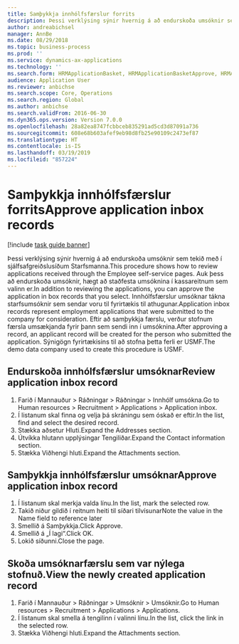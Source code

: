 ```yaml
---
title: Samþykkja innhólfsfærslur forrits
description: Þessi verklýsing sýnir hvernig á að endurskoða umsóknir sem tekið með í sjálfsafgreiðslusíðum Starfsmanna.
author: andreabichsel
manager: AnnBe
ms.date: 08/29/2018
ms.topic: business-process
ms.prod: ''
ms.service: dynamics-ax-applications
ms.technology: ''
ms.search.form: HRMApplicationBasket, HRMApplicationBasketApprove, HRMApplication
audience: Application User
ms.reviewer: anbichse
ms.search.scope: Core, Operations
ms.search.region: Global
ms.author: anbichse
ms.search.validFrom: 2016-06-30
ms.dyn365.ops.version: Version 7.0.0
ms.openlocfilehash: 28a82ea8747fcbbceb835291ad5cd3d87091a736
ms.sourcegitcommit: 608e68b603afef9eb98d8fb25e90109c2473ef87
ms.translationtype: HT
ms.contentlocale: is-IS
ms.lasthandoff: 03/19/2019
ms.locfileid: "857224"
---
```

# <a name="approve-application-inbox-records"></a><span data-ttu-id="1ec2e-103">Samþykkja innhólfsfærslur forrits</span><span class="sxs-lookup"><span data-stu-id="1ec2e-103">Approve application inbox records</span></span>

[!include [task guide banner](../../includes/task-guide-banner.md)]

<span data-ttu-id="1ec2e-104">Þessi verklýsing sýnir hvernig á að endurskoða umsóknir sem tekið með í sjálfsafgreiðslusíðum Starfsmanna.</span><span class="sxs-lookup"><span data-stu-id="1ec2e-104">This procedure shows how to review applications received through the Employee self-service pages.</span></span> <span data-ttu-id="1ec2e-105">Auk þess að endurskoða umsóknir, hægt að staðfesta umsóknina í kassareitnum sem valinn er.</span><span class="sxs-lookup"><span data-stu-id="1ec2e-105">In addition to reviewing the applications, you can approve the application in box records that you select.</span></span> <span data-ttu-id="1ec2e-106">Innhólfsfærslur umsóknar tákna starfsumsóknir sem sendar voru til fyrirtækis til athugunar.</span><span class="sxs-lookup"><span data-stu-id="1ec2e-106">Application inbox records represent employment applications that were submitted to the company for consideration.</span></span> <span data-ttu-id="1ec2e-107">Eftir að samþykkja færslu, verður stofnum færsla umsækjanda fyrir þann sem sendi inn í umsóknina.</span><span class="sxs-lookup"><span data-stu-id="1ec2e-107">After approving a record, an applicant record will be created for the person who submitted the application.</span></span> <span data-ttu-id="1ec2e-108">Sýnigögn fyrirtækisins til að stofna þetta ferli er USMF.</span><span class="sxs-lookup"><span data-stu-id="1ec2e-108">The demo data company used to create this procedure is USMF.</span></span>


## <a name="review-application-inbox-record"></a><span data-ttu-id="1ec2e-109">Endurskoða innhólfsfærslur umsóknar</span><span class="sxs-lookup"><span data-stu-id="1ec2e-109">Review application inbox record</span></span>
1. <span data-ttu-id="1ec2e-110">Farið í Mannauður > Ráðningar > Ráðningar > Innhólf umsókna.</span><span class="sxs-lookup"><span data-stu-id="1ec2e-110">Go to Human resources > Recruitment > Applications > Application inbox.</span></span>
2. <span data-ttu-id="1ec2e-111">Í listanum skal finna og velja þá skráningu sem óskað er eftir.</span><span class="sxs-lookup"><span data-stu-id="1ec2e-111">In the list, find and select the desired record.</span></span>
3. <span data-ttu-id="1ec2e-112">Stækka aðsetur Hluti.</span><span class="sxs-lookup"><span data-stu-id="1ec2e-112">Expand the Addresses section.</span></span>
4. <span data-ttu-id="1ec2e-113">Útvíkka hlutann upplýsingar Tengiliðar.</span><span class="sxs-lookup"><span data-stu-id="1ec2e-113">Expand the Contact information section.</span></span>
5. <span data-ttu-id="1ec2e-114">Stækka Viðhengi hluti.</span><span class="sxs-lookup"><span data-stu-id="1ec2e-114">Expand the Attachments section.</span></span>

## <a name="approve-application-inbox-record"></a><span data-ttu-id="1ec2e-115">Samþykkja innhólfsfærslur umsóknar</span><span class="sxs-lookup"><span data-stu-id="1ec2e-115">Approve application inbox record</span></span>
1. <span data-ttu-id="1ec2e-116">Í listanum skal merkja valda línu.</span><span class="sxs-lookup"><span data-stu-id="1ec2e-116">In the list, mark the selected row.</span></span>
2. <span data-ttu-id="1ec2e-117">Takið niður gildið í reitnum heiti til síðari tilvísunar</span><span class="sxs-lookup"><span data-stu-id="1ec2e-117">Note the value in the Name field to reference later</span></span>
3. <span data-ttu-id="1ec2e-118">Smellið á Samþykkja.</span><span class="sxs-lookup"><span data-stu-id="1ec2e-118">Click Approve.</span></span>
4. <span data-ttu-id="1ec2e-119">Smellið á „Í lagi“.</span><span class="sxs-lookup"><span data-stu-id="1ec2e-119">Click OK.</span></span>
5. <span data-ttu-id="1ec2e-120">Lokið síðunni.</span><span class="sxs-lookup"><span data-stu-id="1ec2e-120">Close the page.</span></span>

## <a name="view-the-newly-created-application-record"></a><span data-ttu-id="1ec2e-121">Skoða umsóknarfærslu sem var nýlega stofnuð.</span><span class="sxs-lookup"><span data-stu-id="1ec2e-121">View the newly created application record</span></span>
1. <span data-ttu-id="1ec2e-122">Farið í Mannauður > Ráðningar > Umsóknir > Umsóknir.</span><span class="sxs-lookup"><span data-stu-id="1ec2e-122">Go to Human resources > Recruitment > Applications > Applications.</span></span>
2. <span data-ttu-id="1ec2e-123">Í listanum skal smella á tengilinn í valinni línu.</span><span class="sxs-lookup"><span data-stu-id="1ec2e-123">In the list, click the link in the selected row.</span></span>
3. <span data-ttu-id="1ec2e-124">Stækka Viðhengi hluti.</span><span class="sxs-lookup"><span data-stu-id="1ec2e-124">Expand the Attachments section.</span></span>

